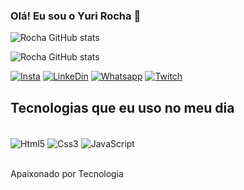 ### Olá! Eu sou o Yuri Rocha 👋


![Rocha GitHub stats](https://github-readme-stats.vercel.app/api?username=yrocha05&show_icons=true&theme=dark)

![Rocha GitHub stats](https://github-readme-stats.vercel.app/api/top-langs/?username=yrocha05&layout=compact&langs_count=16&theme=dark)

[![Insta](https://img.shields.io/badge/Instagram-E4405F?style=for-the-badge&logo=instagram&logoColor=white)](https://www.instagram.com/yrocha_05/)
[![LinkeDin](https://img.shields.io/badge/LinkedIn-0077B5?style=for-the-badge&logo=linkedin&logoColor=white)](https://www.linkedin.com/in/yurirocha05/)
[![Whatsapp](https://img.shields.io/badge/WhatsApp-25D366?style=for-the-badge&logo=whatsapp&logoColor=white)](https://wa.me/5521979642580)
[![Twitch](https://img.shields.io/badge/Twitch-9146FF?style=for-the-badge&logo=twitch&logoColor=white)](https://www.twitch.tv/yrocha05)


## Tecnologias que eu uso no meu dia

<div style="display : inline_block"><br/>
    <img align="center" alt="Html5" src= "https://img.shields.io/badge/HTML5-E34F26?style=for-the-badge&logo=html5&logoColor=white">
    <img align="center" alt="Css3" src= "https://img.shields.io/badge/CSS3-1572B6?style=for-the-badge&logo=css3&logoColor=white">
     <img align="center" alt="JavaScript" src= "https://img.shields.io/badge/JavaScript-323330?style=for-the-badge&logo=javascript&logoColor=F7DF1E">

</div> <br/>

Apaixonado por Tecnologia
